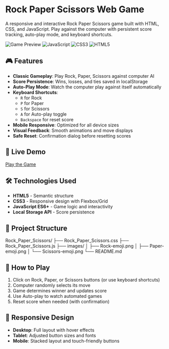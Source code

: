 # Rock Paper Scissors Web Game

A responsive and interactive Rock Paper Scissors game built with HTML, CSS, and JavaScript. Play against the computer with persistent score tracking, auto-play mode, and keyboard shortcuts.

![Game Preview](https://img.shields.io/badge/Status-Live-brightgreen) 
![JavaScript](https://img.shields.io/badge/JavaScript-ES6+-yellow) 
![CSS3](https://img.shields.io/badge/CSS3-Responsive-blue) 
![HTML5](https://img.shields.io/badge/HTML5-Semantic-orange)

## 🎮 Features

- **Classic Gameplay**: Play Rock, Paper, Scissors against computer AI
- **Score Persistence**: Wins, losses, and ties saved in localStorage
- **Auto-Play Mode**: Watch the computer play against itself automatically
- **Keyboard Shortcuts**: 
  - `R` for Rock
  - `P` for Paper  
  - `S` for Scissors
  - `A` for Auto-play toggle
  - `Backspace` for reset score
- **Mobile Responsive**: Optimized for all device sizes
- **Visual Feedback**: Smooth animations and move displays
- **Safe Reset**: Confirmation dialog before resetting scores

## 🚀 Live Demo

[Play the Game](https://e2skm.github.io/Youtube_Cloned/)

## 🛠️ Technologies Used

- **HTML5** - Semantic structure
- **CSS3** - Responsive design with Flexbox/Grid
- **JavaScript ES6+** - Game logic and interactivity
- **Local Storage API** - Score persistence

## 📁 Project Structure
Rock_Paper_Scissors/
├── Rock_Paper_Scissors.css
├── Rock_Paper_Scissors.js
├── images/
│ ├── Rock-emoji.png
│ ├── Paper-emoji.png
│ └── Scissors-emoji.png
└── README.md

## 🎯 How to Play

1. Click on Rock, Paper, or Scissors buttons (or use keyboard shortcuts)
2. Computer randomly selects its move
3. Game determines winner and updates score
4. Use Auto-play to watch automated games
5. Reset score when needed (with confirmation)

## 📱 Responsive Design

- **Desktop**: Full layout with hover effects
- **Tablet**: Adjusted button sizes and fonts
- **Mobile**: Stacked layout and touch-friendly buttons

